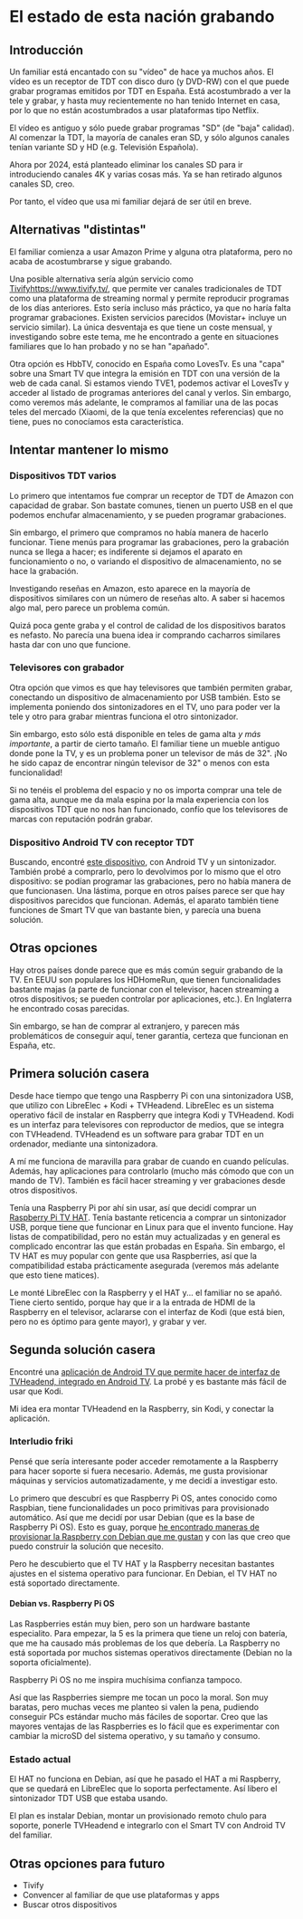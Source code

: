 # El estado de esta nación grabando

## Introducción

Un familiar está encantado con su "vídeo" de hace ya muchos años.
El vídeo es un receptor de TDT con disco duro (y DVD-RW) con el que puede grabar programas emitidos por TDT en España.
Está acostumbrado a ver la tele y grabar, y hasta muy recientemente no han tenido Internet en casa, por lo que no están acostumbrados a usar plataformas tipo Netflix.

El vídeo es antiguo y sólo puede grabar programas "SD" (de "baja" calidad).
Al comenzar la TDT, la mayoría de canales eran SD, y sólo algunos canales tenían variante SD y HD (e.g. Televisión Española).

Ahora por 2024, está planteado eliminar los canales SD para ir introduciendo canales 4K y varias cosas más.
Ya se han retirado algunos canales SD, creo.

Por tanto, el vídeo que usa mi familiar dejará de ser útil en breve.

## Alternativas "distintas"

El familiar comienza a usar Amazon Prime y alguna otra plataforma, pero no acaba de acostumbrarse y sigue grabando.

Una posible alternativa sería algún servicio como [Tivify](https://www.tivify.tv/)https://www.tivify.tv/, que permite ver canales tradicionales de TDT como una plataforma de streaming normal y permite reproducir programas de los días anteriores.
Esto sería incluso más práctico, ya que no haría falta programar grabaciones.
Existen servicios parecidos (Movistar+ incluye un servicio similar).
La única desventaja es que tiene un coste mensual, y investigando sobre este tema, me he encontrado a gente en situaciones familiares que lo han probado y no se han "apañado".

Otra opción es HbbTV, conocido en España como LovesTv.
Es una "capa" sobre una Smart TV que integra la emisión en TDT con una versión de la web de cada canal.
Si estamos viendo TVE1, podemos activar el LovesTv y acceder al listado de programas anteriores del canal y verlos.
Sin embargo, como veremos más adelante, le compramos al familiar una de las pocas teles del mercado (Xiaomi, de la que tenía excelentes referencias) que no tiene, pues no conocíamos esta característica.

## Intentar mantener lo mismo

### Dispositivos TDT varios

Lo primero que intentamos fue comprar un receptor de TDT de Amazon con capacidad de grabar.
Son bastate comunes, tienen un puerto USB en el que podemos enchufar almacenamiento, y se pueden programar grabaciones.

Sin embargo, el primero que compramos no había manera de hacerlo funcionar.
Tiene menús para programar las grabaciones, pero la grabación nunca se llega a hacer; es indiferente si dejamos el aparato en funcionamiento o no, o variando el dispositivo de almacenamiento, no se hace la grabación.

Investigando reseñas en Amazon, esto aparece en la mayoría de dispositivos similares con un número de reseñas alto.
A saber si hacemos algo mal, pero parece un problema común.

Quizá poca gente graba y el control de calidad de los dispositivos baratos es nefasto.
No parecía una buena idea ir comprando cacharros similares hasta dar con uno que funcione.

### Televisores con grabador

Otra opción que vimos es que hay televisores que también permiten grabar, conectando un dispositivo de almacenamiento por USB también.
Esto se implementa poniendo dos sintonizadores en el TV, uno para poder ver la tele y otro para grabar mientras funciona el otro sintonizador.

Sin embargo, esto sólo está disponible en teles de gama alta *y más importante*, a partir de cierto tamaño.
El familiar tiene un mueble antiguo donde pone la TV, y es un problema poner un televisor de más de 32".
¡No he sido capaz de encontrar ningún televisor de 32" o menos con esta funcionalidad!

Si no tenéis el problema del espacio y no os importa comprar una tele de gama alta, aunque me da mala espina por la mala experiencia con los dispositivos TDT que no nos han funcionado, confío que los televisores de marcas con reputación podrán grabar.

### Dispositivo Android TV con receptor TDT

Buscando, encontré [este dispositivo](https://weareyouin.com/es-es/p/you-box-tdt), con Android TV y un sintonizador.
También probé a comprarlo, pero lo devolvimos por lo mismo que el otro dispositivo: se podían programar las grabaciones, pero no había manera de que funcionasen.
Una lástima, porque en otros países parece ser que hay dispositivos parecidos que funcionan.
Además, el aparato también tiene funciones de Smart TV que van bastante bien, y parecía una buena solución.

## Otras opciones

Hay otros países donde parece que es más común seguir grabando de la TV.
En EEUU son populares los HDHomeRun, que tienen funcionalidades bastante majas (a parte de funcionar con el televisor, hacen streaming a otros dispositivos; se pueden controlar por aplicaciones, etc.).
En Inglaterra he encontrado cosas parecidas.

Sin embargo, se han de comprar al extranjero, y parecen más problemáticos de conseguir aquí, tener garantía, certeza que funcionan en España, etc.

## Primera solución casera

Desde hace tiempo que tengo una Raspberry Pi con una sintonizadora USB, que utilizo con LibreElec + Kodi + TVHeadend.
LibreElec es un sistema operativo fácil de instalar en Raspberry que integra Kodi y TVHeadend.
Kodi es un interfaz para televisores con reproductor de medios, que se integra con TVHeadend.
TVHeadend es un software para grabar TDT en un ordenador, mediante una sintonizadora.

A mí me funciona de maravilla para grabar de cuando en cuando películas.
Además, hay aplicaciones para controlarlo (mucho más cómodo que con un mando de TV).
También es fácil hacer streaming y ver grabaciones desde otros dispositivos.

Tenía una Raspberry Pi por ahí sin usar, así que decidí comprar un [Raspberry Pi TV HAT](https://www.raspberrypi.com/products/raspberry-pi-tv-hat/).
Tenía bastante reticencia a comprar un sintonizador USB, porque tiene que funcionar en Linux para que el invento funcione.
Hay listas de compatibilidad, pero no están muy actualizadas y en general es complicado encontrar las que están probadas en España.
Sin embargo, el TV HAT es muy popular con gente que usa Raspberries, así que la compatibilidad estaba prácticamente asegurada (veremos más adelante que esto tiene matices).

Le monté LibreElec con la Raspberry y el HAT y... el familiar no se apañó.
Tiene cierto sentido, porque hay que ir a la entrada de HDMI de la Raspberry en el televisor, aclararse con el interfaz de Kodi (que está bien, pero no es óptimo para gente mayor), y grabar y ver.

## Segunda solución casera

Encontré una [aplicación de Android TV que permite hacer de interfaz de TVHeadend, integrado en Android TV](https://dreamepg.de/index.php/en/apps/tvheadend/playertv).
La probé y es bastante más fácil de usar que Kodi.

Mi idea era montar TVHeadend en la Raspberry, sin Kodi, y conectar la aplicación.

### Interludio friki

Pensé que sería interesante poder acceder remotamente a la Raspberry para hacer soporte si fuera necesario.
Además, me gusta provisionar máquinas y servicios automatizadamente, y me decidí a investigar esto.

Lo primero que descubrí es que Raspberry Pi OS, antes conocido como Raspbian, tiene funcionalidades un poco primitivas para provisionado automático.
Así que me decidí por usar Debian (que es la base de Raspberry Pi OS).
Esto es guay, porque [he encontrado maneras de provisionar la Raspberry con Debian que me gustan](https://github.com/alexpdp7/raspberry-pi-headless-provision) y con las que creo que puedo construir la solución que necesito.

Pero he descubierto que el TV HAT y la Raspberry necesitan bastantes ajustes en el sistema operativo para funcionar.
En Debian, el TV HAT no está soportado directamente.

#### Debian vs. Raspberry Pi OS

Las Raspberries están muy bien, pero son un hardware bastante especialito.
Para empezar, la 5 es la primera que tiene un reloj con batería, que me ha causado más problemas de los que debería.
La Raspberry no está soportada por muchos sistemas operativos directamente (Debian no la soporta oficialmente).

Raspberry Pi OS no me inspira muchísima confianza tampoco.

Así que las Raspberries siempre me tocan un poco la moral.
Son muy baratas, pero muchas veces me planteo si valen la pena, pudiendo conseguir PCs estándar mucho más fáciles de soportar.
Creo que las mayores ventajas de las Raspberries es lo fácil que es experimentar con cambiar la microSD del sistema operativo, y su tamaño y consumo.

### Estado actual

El HAT no funciona en Debian, así que he pasado el HAT a mi Raspberry, que se quedará en LibreElec que lo soporta perfectamente.
Así libero el sintonizador TDT USB que estaba usando.

El plan es instalar Debian, montar un provisionado remoto chulo para soporte, ponerle TVHeadend e integrarlo con el Smart TV con Android TV del familiar.

## Otras opciones para futuro

* Tivify
* Convencer al familiar de que use plataformas y apps
* Buscar otros dispositivos
